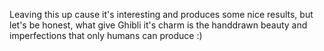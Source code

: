 Leaving this up cause it's interesting and produces some nice results, but let's be honest, what give Ghibli it's charm is the handdrawn beauty and imperfections that only humans can produce :)
